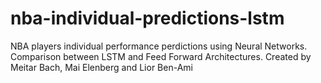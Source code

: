 # nba-individual-predictions-lstm
NBA players individual performance perdictions using Neural Networks. Comparison between LSTM and Feed Forward Architectures. Created by Meitar Bach, Mai Elenberg and Lior Ben-Ami
